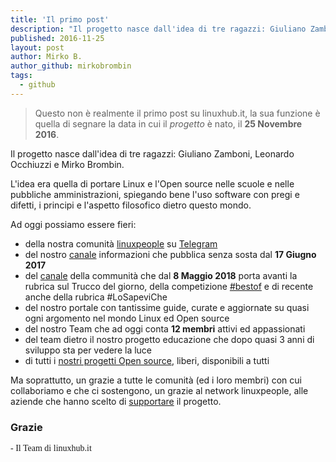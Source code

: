 ```yaml
---
title: 'Il primo post'
description: "Il progetto nasce dall'idea di tre ragazzi: Giuliano Zamboni, Leonardo Occhiuzzi e Mirko Brombin. "
published: 2016-11-25
layout: post
author: Mirko B.
author_github: mirkobrombin
tags:
  - github
---
```

> Questo non è realmente il primo post su linuxhub.it, la sua funzione è quella di segnare la data in cui il _progetto_ è nato, il **25 Novembre 2016**.

Il progetto nasce dall'idea di tre ragazzi: Giuliano Zamboni, Leonardo Occhiuzzi e Mirko Brombin. 

L'idea era quella di portare Linux e l'Open source nelle scuole e nelle pubbliche amministrazioni, spiegando bene l'uso software con pregi e difetti, i principi e l'aspetto filosofico dietro questo mondo.

Ad oggi possiamo essere fieri:
- della nostra comunità <a href="https://linuxpeople.org">linuxpeople</a> su <a href="https://t.me/linuxpeople">Telegram</a>
- del nostro <a href="https://t.me/linuxhub">canale</a> informazioni che pubblica senza sosta dal **17 Giugno 2017**
- del <a href="https://t.me/linuxpeople_feed">canale</a> della communità che dal **8 Maggio 2018** porta avanti la rubrica sul Trucco del giorno, della competizione <a href="https://linuxpeople.org/bestof">#bestof</a> e di recente anche della rubrica #LoSapeviChe
- del nostro portale con tantissime guide, curate e aggiornate su quasi ogni argomento nel mondo Linux ed Open source
- del nostro Team che ad oggi conta **12 membri** attivi ed appassionati
- del team dietro il nostro progetto educazione che dopo quasi 3 anni di sviluppo sta per vedere la luce
- di tutti i <a href="https://github.com/linuxhubit">nostri progetti Open source</a>, liberi, disponibili a tutti

Ma soprattutto, un grazie a tutte le comunità (ed i loro membri) con cui collaboriamo e che ci sostengono, un grazie al network linuxpeople, alle aziende che hanno scelto di <a href="https://linuxhub.it/supporta">supportare</a> il progetto.

### Grazie
<span style="font-family: serif;">- Il Team di linuxhub.it</span>